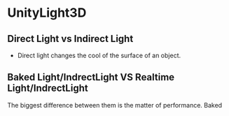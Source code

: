 # UnityLight3D
## Direct Light vs Indirect Light
- Direct light changes the cool of the surface of an object.



## Baked Light/IndrectLight VS Realtime Light/IndrectLight
The biggest difference between them is the matter of performance. Baked


